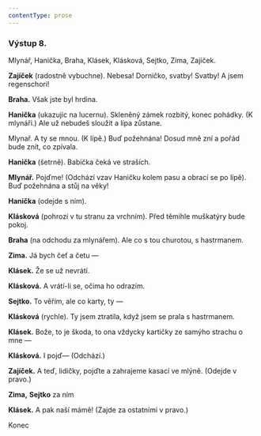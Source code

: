 ```yaml
---
contentType: prose
---
```


### Výstup 8.

Mlynář, Hanička, Braha, Klásek, Klásková, Sejtko, Zima, Zajíček. 

**Zajíček** (radostně vybuchne). Nebesa! Dorničko, svatby! Svatby! A jsem regenschori!

**Braha.** Však jste byl hrdina.

**Hanička** (ukazujíc na lucernu). Skleněný zámek rozbitý, konec pohádky. (K mlynáři.) Ale už nebudeš sloužit a lípa zůstane.

Mlynař. A ty se mnou. (K lípě.) Buď požehnána! Dosud mně zní a pořád bude znít, co zpívala.

**Hanička** (šetrně). Babička čeká ve straších.

**Mlynář.** Pojďme! (Odchází vzav Haničku kolem pasu a obrací se po lípě). Buď požehnána a stůj na věky!

**Hanička** (odejde s ním).

**Klásková** (pohrozí v tu stranu za vrchním). Před těmihle muškatýry bude pokoj.

**Braha** (na odchodu za mlynářem). Ale co s tou churotou, s hastrmanem.

**Zima.** Já bych čeť a četu —

**Klásek.** Že se už nevrátí.

**Klásková.** A vrátí-li se, očima ho odrazím.

**Sejtko.** To věřím, ale co karty, ty —

**Klásková** (rychle). Ty jsem ztratila, když jsem se prala s hastrmanem.

**Klásek.** Bože, to je škoda, to ona vždycky kartičky ze samýho strachu o mne —

**Klásková.** I pojď— (Odchází.)

**Zajíček.** A teď, lidičky, pojďte a zahrajeme kasací ve mlýně. (Odejde v pravo.)

**Zima,** **Sejtko** za ním

**Klásek.** A pak naší mámě! (Zajde za ostatními v pravo.)

Konec
